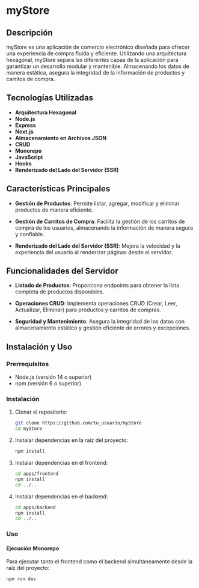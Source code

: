 # myStore

## Descripción

myStore es una aplicación de comercio electrónico diseñada para ofrecer una experiencia de compra fluida y eficiente. Utilizando una arquitectura hexagonal, myStore separa las diferentes capas de la aplicación para garantizar un desarrollo modular y mantenible. Almacenando los datos de manera estática, asegura la integridad de la información de productos y carritos de compra.

## Tecnologías Utilizadas

- **Arquitectura Hexagonal**
- **Node.js**
- **Express**
- **Next.js**
- **Almacenamiento en Archivos JSON**
- **CRUD**
- **Monorepo**
- **JavaScript**
- **Hooks**
- **Renderizado del Lado del Servidor (SSR)**

## Características Principales

- **Gestión de Productos**: Permite listar, agregar, modificar y eliminar productos de manera eficiente.
  
- **Gestión de Carritos de Compra**: Facilita la gestión de los carritos de compra de los usuarios, almacenando la información de manera segura y confiable.
  
- **Renderizado del Lado del Servidor (SSR)**: Mejora la velocidad y la experiencia del usuario al renderizar páginas desde el servidor.

## Funcionalidades del Servidor

- **Listado de Productos**: Proporciona endpoints para obtener la lista completa de productos disponibles.
  
- **Operaciones CRUD**: Implementa operaciones CRUD (Crear, Leer, Actualizar, Eliminar) para productos y carritos de compras.
  
- **Seguridad y Mantenimiento**: Asegura la integridad de los datos con almacenamiento estático y gestión eficiente de errores y excepciones.

## Instalación y Uso

### Prerrequisitos

- Node.js (versión 14 o superior)
- npm (versión 6 o superior)

### Instalación

1. Clonar el repositorio:
    ```sh
    git clone https://github.com/tu_usuario/myStore
    cd myStore
    ```

2. Instalar dependencias en la raíz del proyecto:
    ```sh
    npm install
    ```

3. Instalar dependencias en el frontend:
    ```sh
    cd apps/frontend
    npm install
    cd ../..
    ```

4. Instalar dependencias en el backend:
    ```sh
    cd apps/backend
    npm install
    cd ../..
    ```

### Uso

#### Ejecución Monorepo

Para ejecutar tanto el frontend como el backend simultáneamente desde la raíz del proyecto:
```sh
npm run dev
